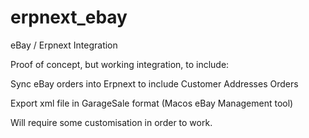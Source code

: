 # erpnext_ebay

eBay / Erpnext Integration

Proof of concept, but working integration, to include:

Sync eBay orders into Erpnext to include
  Customer
  Addresses
  Orders
  
Export xml file in GarageSale format (Macos eBay Management tool)

Will require some customisation in order to work. 
